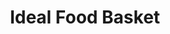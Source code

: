 ---
title: "Ideal Food Basket"
url: /brooklyn/ideal-food-basket-coney-island-avenue/
shop: Supermarkt
---